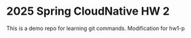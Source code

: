 # 2025 Spring CloudNative HW 2
This is a demo repo for learning git commands.
Modification for hw1-p